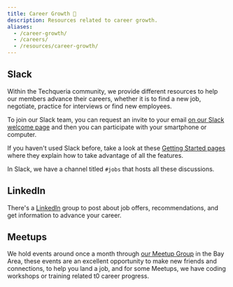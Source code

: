 ```yaml
---
title: Career Growth 💼️
description: Resources related to career growth.
aliases:
  - /career-growth/
  - /careers/
  - /resources/career-growth/
---
```


## Slack

Within the Techqueria community, we provide different resources to help our members advance their careers, whether it is to find a new job, negotiate, practice for interviews or find new employees.

To join our Slack team, you can request an invite to your email [on our Slack welcome page](/slack/) and then you can participate with your smartphone or computer.

If you haven't used Slack before, take a look at these [Getting Started pages](https://get.slack.help/hc/en-us/articles/218080037-Getting-started-for-new-users) where they explain how to take advantage of all the features.

In Slack, we have a channel titled `#jobs` that hosts all these discussions.

## LinkedIn

There's a [LinkedIn](https://www.linkedin.com/groups/13500636) group to post about job offers, recommendations, and get information to advance your career.

## Meetups

We hold events around once a month through [our Meetup Group](https://www.meetup.com/techqueria/) in the Bay Area, these events are an excellent opportunity to make new friends and connections, to help you land a job, and for some Meetups, we have coding workshops or training related t0 career progress.
